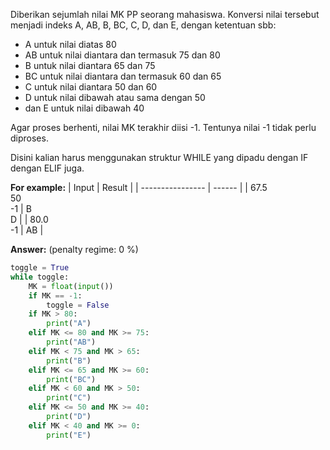 Diberikan sejumlah nilai  MK PP seorang mahasiswa. Konversi nilai tersebut menjadi indeks A, AB, B, BC, C, D, dan E, dengan ketentuan sbb:

+ A untuk nilai diatas 80
+ AB untuk nilai diantara dan termasuk 75 dan 80
+ B untuk nilai diantara 65 dan 75
+ BC untuk nilai diantara dan termasuk 60 dan 65
+ C untuk nilai diantara 50 dan 60
+ D untuk nilai dibawah atau sama dengan 50
+ dan E untuk nilai dibawah 40

Agar proses berhenti, nilai MK terakhir diisi -1. Tentunya nilai -1 tidak perlu diproses.

Disini kalian harus menggunakan struktur WHILE yang dipadu dengan IF dengan ELIF juga.

**For example:**
|      Input       | Result |
| ---------------- | ------ |
| 67.5<br>50<br>-1 | B<br>D |
|    80.0<br>-1    |   AB   |

**Answer:** (penalty regime: 0 %)

```python
toggle = True
while toggle:
    MK = float(input())
    if MK == -1:
        toggle = False
    if MK > 80:
        print("A")
    elif MK <= 80 and MK >= 75:
        print("AB")
    elif MK < 75 and MK > 65:
        print("B")
    elif MK <= 65 and MK >= 60:
        print("BC")
    elif MK < 60 and MK > 50:
        print("C")
    elif MK <= 50 and MK >= 40:
        print("D")
    elif MK < 40 and MK >= 0:
        print("E")
```
